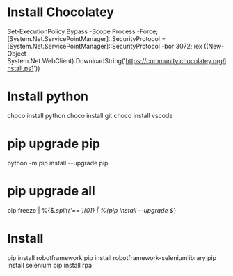 
# Install Chocolatey
Set-ExecutionPolicy Bypass -Scope Process -Force; [System.Net.ServicePointManager]::SecurityProtocol = [System.Net.ServicePointManager]::SecurityProtocol -bor 3072; iex ((New-Object System.Net.WebClient).DownloadString('https://community.chocolatey.org/install.ps1'))

# Install python
choco install python
choco install git
choco install vscode

# pip upgrade pip
python -m pip install --upgrade pip
# pip upgrade all
pip freeze | %{$_.split('==')[0]} | %{pip install --upgrade $_}

# Install 
pip install robotframework
pip install robotframework-seleniumlibrary
pip install selenium
pip install rpa